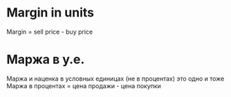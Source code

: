 # Margin in units
Margin = sell price - buy price

# Маржа в у.е.
Маржа и наценка в условных единицах (не в процентах) это одно и тоже
Маржа в процентах = цена продажи - цена покупки
